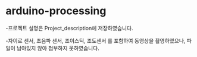 # arduino-processing
-프로젝트 설명은 Project_description에 저장하였습니다.

-자이로 센서, 초음파 센서, 조이스틱, 조도센서 를 포함하여 동영상을 촬영하였으나, 파일이 남아있지 않아 첨부하지 못하였습니다.
